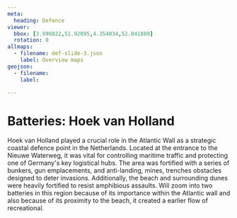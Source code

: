 ```yaml
---
meta:
  heading: Defence
viewer:
  bbox: [3.998822,51.92095,4.354034,52.041889]
  rotation: 0
allmaps:
  - filename: def-slide-3.json
    label: Overview maps
geojson:
  - filename: 
    label:

---
```


# Batteries: Hoek van Holland 

Hoek van Holland played a crucial role in the Atlantic Wall as a strategic coastal defence point in the Netherlands. Located at the entrance to the Nieuwe Waterweg, it was vital for controlling maritime traffic and protecting one of Germany's key logistical hubs. The area was fortified with a series of bunkers, gun emplacements, and anti-landing, mines, trenches obstacles designed to deter invasions. Additionally, the beach and surrounding dunes were heavily fortified to resist amphibious assaults.
Will zoom into two batteries in this region because of its importance within the Atlantic wall and also because of  its proximity to the beach, it created a earlier flow of recreational.